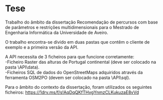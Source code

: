 # Tese
Trabalho do âmbito da dissertação Recomendação de percursos com base de parâmetros e restrições multidimensionais para o Mestrado de Engenharia Informática da Universidade de Aveiro.

O trabalho encontra-se divido em duas pastas que contêm o cliente de exemplo e a primeira versão da API.

A API necessita de 3 ficheiros para que funcione corretamente:<br />
  -Ficheiro Raster das alturas de Portugal continental (deve ser colocado na pasta \API\data).<br />
  -Ficheiros SQL de dados do OpenStreetMaps adquiridos através da ferramenta OSM2PO (devem ser colocado na pasta \API\sql).<br />
  
Para o âmbito do contexto da dissertação, foram utilizados os seguintes ficheiros:
https://1drv.ms/f/s!AqDqQKfTHvgYnmzCLKukuzaE8vVd
